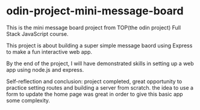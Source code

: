 # odin-project-mini-message-board
This is the mini message board project from TOP(the odin project) Full Stack JavaScript course.

This project is about building a super simple message baord using Express to make a fun interactive web app.

By the end of the project, I will have demonstrated skills in setting up a web app using node.js and express.

Self-reflection and conclusion: project completed, great opportunity to practice setting routes and building a server from scratch. the idea to use a form to update the home page was great in order to give this basic app some complexity.